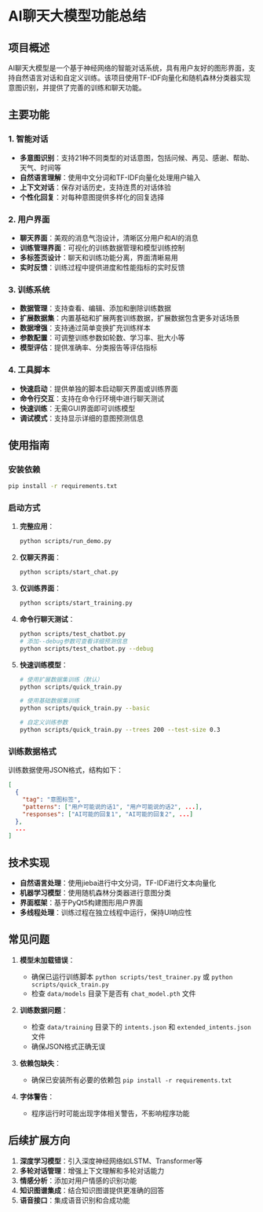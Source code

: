 # AI聊天大模型功能总结

## 项目概述

AI聊天大模型是一个基于神经网络的智能对话系统，具有用户友好的图形界面，支持自然语言对话和自定义训练。该项目使用TF-IDF向量化和随机森林分类器实现意图识别，并提供了完善的训练和聊天功能。

## 主要功能

### 1. 智能对话

- **多意图识别**：支持21种不同类型的对话意图，包括问候、再见、感谢、帮助、天气、时间等
- **自然语言理解**：使用中文分词和TF-IDF向量化处理用户输入
- **上下文对话**：保存对话历史，支持连贯的对话体验
- **个性化回复**：对每种意图提供多样化的回复选择

### 2. 用户界面

- **聊天界面**：美观的消息气泡设计，清晰区分用户和AI的消息
- **训练管理界面**：可视化的训练数据管理和模型训练控制
- **多标签页设计**：聊天和训练功能分离，界面清晰易用
- **实时反馈**：训练过程中提供进度和性能指标的实时反馈

### 3. 训练系统

- **数据管理**：支持查看、编辑、添加和删除训练数据
- **扩展数据集**：内置基础和扩展两套训练数据，扩展数据包含更多对话场景
- **数据增强**：支持通过简单变换扩充训练样本
- **参数配置**：可调整训练参数如轮数、学习率、批大小等
- **模型评估**：提供准确率、分类报告等评估指标

### 4. 工具脚本

- **快速启动**：提供单独的脚本启动聊天界面或训练界面
- **命令行交互**：支持在命令行环境中进行聊天测试
- **快速训练**：无需GUI界面即可训练模型
- **调试模式**：支持显示详细的意图预测信息

## 使用指南

### 安装依赖

```bash
pip install -r requirements.txt
```

### 启动方式

1. **完整应用**：
   ```bash
   python scripts/run_demo.py
   ```

2. **仅聊天界面**：
   ```bash
   python scripts/start_chat.py
   ```

3. **仅训练界面**：
   ```bash
   python scripts/start_training.py
   ```

4. **命令行聊天测试**：
   ```bash
   python scripts/test_chatbot.py
   # 添加--debug参数可查看详细预测信息
   python scripts/test_chatbot.py --debug
   ```

5. **快速训练模型**：
   ```bash
   # 使用扩展数据集训练（默认）
   python scripts/quick_train.py
   
   # 使用基础数据集训练
   python scripts/quick_train.py --basic
   
   # 自定义训练参数
   python scripts/quick_train.py --trees 200 --test-size 0.3
   ```

### 训练数据格式

训练数据使用JSON格式，结构如下：

```json
[
  {
    "tag": "意图标签",
    "patterns": ["用户可能说的话1", "用户可能说的话2", ...],
    "responses": ["AI可能的回复1", "AI可能的回复2", ...]
  },
  ...
]
```

## 技术实现

- **自然语言处理**：使用jieba进行中文分词，TF-IDF进行文本向量化
- **机器学习模型**：使用随机森林分类器进行意图分类
- **界面框架**：基于PyQt5构建图形用户界面
- **多线程处理**：训练过程在独立线程中运行，保持UI响应性

## 常见问题

1. **模型未加载错误**：
   - 确保已运行训练脚本 `python scripts/test_trainer.py` 或 `python scripts/quick_train.py`
   - 检查 `data/models` 目录下是否有 `chat_model.pth` 文件

2. **训练数据问题**：
   - 检查 `data/training` 目录下的 `intents.json` 和 `extended_intents.json` 文件
   - 确保JSON格式正确无误

3. **依赖包缺失**：
   - 确保已安装所有必要的依赖包 `pip install -r requirements.txt`

4. **字体警告**：
   - 程序运行时可能出现字体相关警告，不影响程序功能

## 后续扩展方向

1. **深度学习模型**：引入深度神经网络如LSTM、Transformer等
2. **多轮对话管理**：增强上下文理解和多轮对话能力
3. **情感分析**：添加对用户情感的识别功能
4. **知识图谱集成**：结合知识图谱提供更准确的回答
5. **语音接口**：集成语音识别和合成功能 